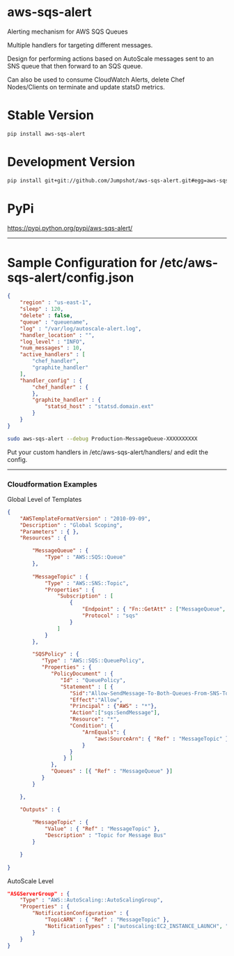 aws-sqs-alert
===========

Alerting mechanism for AWS SQS Queues

Multiple handlers for targeting different messages.

Design for performing actions based on AutoScale messages sent to an SNS queue that then forward to an SQS queue.

Can also be used to consume CloudWatch Alerts, delete Chef Nodes/Clients on terminate and update statsD metrics.

# Stable Version
```bash
pip install aws-sqs-alert
```

# Development Version
```bash
pip install git+git://github.com/Jumpshot/aws-sqs-alert.git#egg=aws-sqs-alert
```

# PyPi
https://pypi.python.org/pypi/aws-sqs-alert/

-------------------------------------------------------------

# Sample Configuration for /etc/aws-sqs-alert/config.json
```json
{
	"region" : "us-east-1",
	"sleep" : 120,
	"delete" : false,
	"queue" : "queuename",
	"log" : "/var/log/autoscale-alert.log",
	"handler_location" : "",
	"log_level" : "INFO",
	"num_messages" : 10,
	"active_handlers" : [
		"chef_handler",
		"graphite_handler"
	],
	"handler_config" : {
		"chef_handler" : {
		},
		"graphite_handler" : {
			"statsd_host" : "statsd.domain.ext"
		}
	} 
}
```

```bash
sudo aws-sqs-alert --debug Production-MessageQueue-XXXXXXXXXX
```

Put your custom handlers in /etc/aws-sqs-alert/handlers/ and edit the config.

--------------------------------------------------------------------

### Cloudformation Examples
Global Level of Templates
```json
{
    "AWSTemplateFormatVersion" : "2010-09-09",
    "Description" : "Global Scoping",
    "Parameters" : { },
    "Resources" : {

        "MessageQueue" : {
            "Type" : "AWS::SQS::Queue"
        },
        
        "MessageTopic" : {
            "Type" : "AWS::SNS::Topic",
            "Properties" : {
                "Subscription" : [
                    {
                        "Endpoint" : { "Fn::GetAtt" : ["MessageQueue", "Arn"]},
                        "Protocol" : "sqs"
                    }
                ]
            }
        },

        "SQSPolicy" : {
           "Type" : "AWS::SQS::QueuePolicy",
           "Properties" : {
              "PolicyDocument" : {
                 "Id" : "QueuePolicy",
                 "Statement" : [ {
                    "Sid":"Allow-SendMessage-To-Both-Queues-From-SNS-Topic",
                    "Effect":"Allow",           
                    "Principal" : {"AWS" : "*"},
                    "Action":["sqs:SendMessage"],
                    "Resource": "*",
                    "Condition": {
                        "ArnEquals": {
                            "aws:SourceArn": { "Ref" : "MessageTopic" }
                        }
                    }
                  } ]
              },
              "Queues" : [{ "Ref" : "MessageQueue" }]
           }
        }

    },

    "Outputs" : {
        
        "MessageTopic" : {
            "Value" : { "Ref" : "MessageTopic" },
            "Description" : "Topic for Message Bus"
        }

    }
    
}
```

AutoScale Level
```json
"ASGServerGroup" : {
	"Type" : "AWS::AutoScaling::AutoScalingGroup",
	"Properties" : {
	    "NotificationConfiguration" : {
	        "TopicARN" : { "Ref" : "MessageTopic" },
	        "NotificationTypes" : ["autoscaling:EC2_INSTANCE_LAUNCH", "autoscaling:EC2_INSTANCE_LAUNCH_ERROR", "autoscaling:EC2_INSTANCE_TERMINATE", "autoscaling:EC2_INSTANCE_TERMINATE_ERROR"]
	    }
	}
}
```